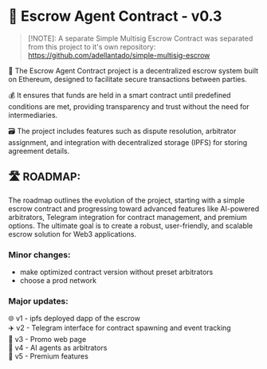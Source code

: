 # 💼 Escrow Agent Contract - v0.3

> [!NOTE]: A separate Simple Multisig Escrow Contract was separated from this project to it's own repository: 
> https://github.com/adellantado/simple-multisig-escrow


🤝 The Escrow Agent Contract project is a decentralized escrow system built on Ethereum, designed to facilitate secure transactions between parties.

💰 It ensures that funds are held in a smart contract until predefined conditions are met, providing transparency and trust without the need for intermediaries. 

🗃 The project includes features such as dispute resolution, arbitrator assignment, and integration with decentralized storage (IPFS) for storing agreement details.


## 🛣 ROADMAP:
The roadmap outlines the evolution of the project, starting with a simple escrow contract and progressing toward advanced features like AI-powered arbitrators, Telegram integration for contract management, and premium options. The ultimate goal is to create a robust, user-friendly, and scalable escrow solution for Web3 applications.

### Minor changes:
- make optimized contract version without preset arbitrators
- choose a prod network


### Major updates:<br>
🌐 v1 - ipfs deployed dapp of the escrow<br>
✈️ v2 - Telegram interface for contract spawning and event tracking<br>
📰 v3 - Promo web page<br>
🤖 v4 - AI agents as arbitrators<br>
🌟 v5 - Premium features<br>